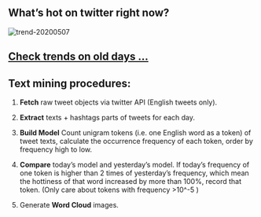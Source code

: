 ## What’s hot on twitter right now?

![trend-20200507][wordcloud]

[wordcloud]: https://raw.githubusercontent.com/xdqc/tweet-trend-everyday/master/word-cloud/trend-20200507.png?token=AF5V4P7ADR6KQBZ4CEDTNIK6AXRMU "trend-20200507"

## [Check trends on old days ...](https://github.com/xdqc/tweet-trend-everyday/tree/master/word-cloud)

## Text mining procedures:

1. **Fetch** raw tweet objects via twitter API (English tweets only).

2. **Extract** texts + hashtags parts of tweets for each day.

3. **Build Model** Count unigram tokens (i.e. one English word as a token) of tweet texts, calculate the occurrence frequency of each token, order by frequency high to low.

4. **Compare** today’s model and yesterday’s model. If today’s frequency of one token is higher than 2 times of yesterday’s frequency, which mean the hottiness of that word increased by more than 100%, record that token. (Only care about tokens with frequency >10^-5 )

5. Generate **Word Cloud** images.
